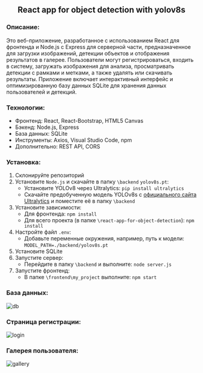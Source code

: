 <h2 align="center"> React app for object detection with yolov8s</h2>

<h3>Описание:</h3>

Это веб-приложение, разработанное с использованием React для фронтенда и Node.js с Express для серверной части, предназначенное для загрузки изображений, детекции объектов и отображения результатов в галерее. Пользователи могут регистрироваться, входить в систему, загружать изображения для анализа, просматривать детекции с рамками и метками, а также удалять или скачивать результаты. Приложение включает интерактивный интерфейс и оптимизированную базу данных SQLite для хранения данных пользователей и детекций.

<h3>Технологии:</h3>

- Фронтенд: React, React-Bootstrap, HTML5 Canvas
- Бэкенд: Node.js, Express
- База данных: SQLite
- Инструменты: Axios, Visual Studio Code, npm
- Дополнительно: REST API, CORS

<h3>Установка:</h3>

1. Склонируйте репозиторий
2. Установите `Node.js` и скачайте в папку `\backend` `yolov8s.pt`:
   - Установите YOLOv8 через Ultralytics: `pip install ultralytics`
   - Скачайте предобученную модель YOLOv8s с [официального сайта Ultralytics](https://docs.ultralytics.com/ru/models) и поместите её в папку `\backend`
2. Установите зависимости:
   - Для фронтенда: `npm install`
   - Для всего проекта (в папке `\react-app-for-object-detection`): `npm install`
3. Настройте файл `.env`:
   - Добавьте переменные окружения, например, путь к модели: `MODEL_PATH=./backend/yolov8s.pt`
4. Установите SQLite
5. Запустите сервер:
   - Перейдите в папку `\backend` и выполните: `node server.js`
6. Запустите фронтенд:
   - В папке `\frontend\my_project` выполните: `npm start`
  
<h3>База данных:</h3>

![db](https://github.com/user-attachments/assets/cdc3fc64-d4a0-4a80-9afa-6c562de53786)

<h3>Страница регистрации:</h3>

![login](https://github.com/user-attachments/assets/355f1b60-8630-44f0-91e8-1b6d5be8c9c4)

<h3>Галерея пользователя:</h3>

![gallery](https://github.com/user-attachments/assets/f09c249b-ca8c-4895-96c4-a70e1e2632ad)

